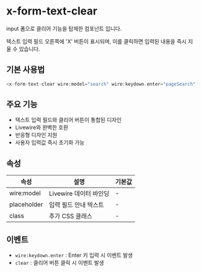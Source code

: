 # x-form-text-clear
input 폼으로 클리어 기능을 탑제한 컴포넌트 입니다.

텍스트 입력 필드 오른쪽에 'X' 버튼이 표시되며, 이를 클릭하면 입력된 내용을 즉시 지울 수 있습니다.

## 기본 사용법
```php
<x-form-text-clear wire:model="search" wire:keydown.enter="pageSearch" />
```

## 주요 기능
- 텍스트 입력 필드와 클리어 버튼이 통합된 디자인
- Livewire와 완벽한 호환
- 반응형 디자인 지원
- 사용자 입력값 즉시 초기화 가능

## 속성
| 속성 | 설명 | 기본값 |
|------|------|--------|
| wire:model | Livewire 데이터 바인딩 | - |
| placeholder | 입력 필드 안내 텍스트 | - |
| class | 추가 CSS 클래스 | - |

## 이벤트
- `wire:keydown.enter` : Enter 키 입력 시 이벤트 발생
- `clear` : 클리어 버튼 클릭 시 이벤트 발생
